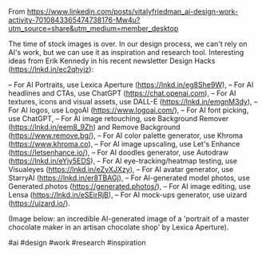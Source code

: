 From https://www.linkedin.com/posts/vitalyfriedman_ai-design-work-activity-7010843365474738176-Mw4u?utm_source=share&utm_medium=member_desktop

The time of stock images is over. In our design process, we can't rely on AI's work, but we can use it as inspiration and research tool. Interesting ideas from Erik Kennedy in his recent newsletter Design Hacks (https://lnkd.in/ec2qhyjz):

– For AI Portraits, use Lexica Aperture (https://lnkd.in/eg8She9W),
– For AI headlines and CTAs, use ChatGPT (https://chat.openai.com),
– For AI textures, icons and visual assets, use DALL-E (https://lnkd.in/emgnM3dy),
– For AI logos, use LogoAI (https://www.logoai.com/),
– For AI font picking, use ChatGPT,
– For AI image retouching, use Background Remover (https://lnkd.in/eem8_9Zh) and Remove Background (https://www.remove.bg/),
– For AI color palette generator, use Khroma (https://www.khroma.co),
– For AI image upscaling, use Let's Enhance (https://letsenhance.io/),
– For AI doodles generator, use Autodraw (https://lnkd.in/eYjy5EDS),
– For AI eye-tracking/heatmap testing, use Visualeyes (https://lnkd.in/eZvXJXzy),
– For AI avatar generator, use StarryAI (https://lnkd.in/er8TBAGj),
– For AI-generated model photos, use Generated.photos (https://generated.photos/),
– For AI image editing, use Lensa (https://lnkd.in/eSEirRjB),
– For AI mock-ups generator, use uizard (https://uizard.io/).

(Image below: an incredible AI-generated image of a 'portrait of a master chocolate maker in an artisan chocolate shop' by Lexica Aperture).

#ai #design #work #research #inspiration